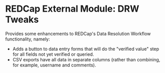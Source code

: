 # REDCap External Module: DRW Tweaks

Provides some enhancements to REDCap's Data Resolution Workflow functionality, namely:
* Adds a button to data entry forms that will do the "verified value" step for all fields not yet verified or queried.
* CSV exports have all data in separate columns (rather than combining, for example, username and comments).
